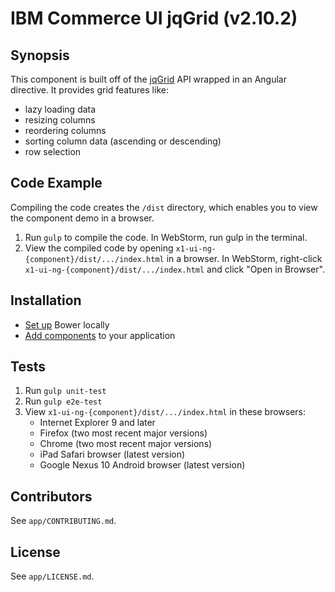 IBM Commerce UI jqGrid (v2.10.2)
======

## Synopsis
This component is built off of the [jqGrid](http://www.trirand.com/blog/) API wrapped in an 
Angular directive. It provides grid features like:

* lazy loading data
* resizing columns
* reordering columns
* sorting column data (ascending or descending)
* row selection

## Code Example
Compiling the code creates the `/dist` directory, which enables you to view the component demo in a browser.
1. Run `gulp` to compile the code. In WebStorm, run gulp in the terminal.
2. View the compiled code by opening `x1-ui-ng-{component}/dist/.../index.html` in a browser. In
WebStorm, right-click `x1-ui-ng-{component}/dist/.../index.html` and click "Open in Browser".

## Installation
- [Set up](http://x1showcase.emmlabs.ibm.com/#/developers/setup-all) Bower locally
- [Add components](http://x1showcase.emmlabs.ibm.com/#/developers/using-components) to your
application

## Tests
1. Run `gulp unit-test`
2. Run `gulp e2e-test`
3. View `x1-ui-ng-{component}/dist/.../index.html` in these browsers:
	* Internet Explorer 9 and later
	* Firefox (two most recent major versions)
	* Chrome (two most recent major versions)
	* iPad Safari browser (latest version)
	* Google Nexus 10 Android browser (latest version)

## Contributors
See `app/CONTRIBUTING.md`.

## License
See `app/LICENSE.md`.
